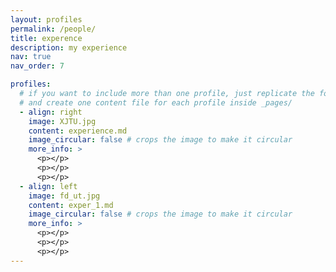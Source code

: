 ```yaml
---
layout: profiles
permalink: /people/
title: experence
description: my experience
nav: true
nav_order: 7

profiles:
  # if you want to include more than one profile, just replicate the following block
  # and create one content file for each profile inside _pages/
  - align: right
    image: XJTU.jpg
    content: experience.md
    image_circular: false # crops the image to make it circular
    more_info: >
      <p></p>
      <p></p>
      <p></p>
  - align: left
    image: fd_ut.jpg
    content: exper_1.md
    image_circular: false # crops the image to make it circular
    more_info: >
      <p></p>
      <p></p>
      <p></p>
---
```

